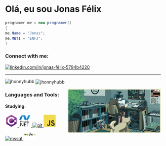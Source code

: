 # Olá, eu sou Jonas Félix

```C#
programer me = new programer()
{
me.Name = "Jonas";
me.MBTI = "ENFJ";
}
```

<p align="left">
    <h3 align="left">Connect with me:</h3>
    <a href="https://linkedin.com/in/linkedin.com/in/jonas-félix-5794b4220" target="blank"><img align="center" src="https://raw.githubusercontent.com/rahuldkjain/github-profile-readme-generator/master/src/images/icons/Social/linked-in-alt.svg" alt="linkedin.com/in/jonas-félix-5794b4220" height="30" width="40" /></a>   
</p>

---
<p><img align="left" src="https://github-readme-stats.vercel.app/api/top-langs?username=jhonnyhubb&show_icons=true&locale=en&layout=compact" alt="jhonnyhubb" /></p>

<p>&nbsp;<img align="center" src="https://github-readme-stats.vercel.app/api?username=jhonnyhubb&show_icons=true&locale=en" alt="jhonnyhubb" /></p>

 <img align="right" alt="GIF" src="https://github.com/jhonnyhubb/jhonnyhubb/blob/main/The%20Chill%20and%20Retro%20Pixel%20Art%20of%20Motocross%20Saito.gif" width="60%" />

<h3 align="left">Languages and Tools:</h3>
    <p align="left"> 
  <h4 align="left">Studying:</h4>
  <a href="https://www.w3schools.com/cs/" target="_blank" rel="noreferrer"> <img src="https://raw.githubusercontent.com/devicons/devicon/master/icons/csharp/csharp-original.svg" alt="csharp" width="40" height="40"/> </a> <a href="https://dotnet.microsoft.com/" target="_blank" rel="noreferrer"> <img src="https://raw.githubusercontent.com/devicons/devicon/master/icons/dot-net/dot-net-original-wordmark.svg" alt="dotnet" width="40" height="40"/> </a> <a href="https://git-scm.com/" target="_blank" rel="noreferrer"> <img src="https://www.vectorlogo.zone/logos/git-scm/git-scm-icon.svg" alt="git" width="40" height="40"/> </a> <a href="https://developer.mozilla.org/en-US/docs/Web/JavaScript" target="_blank" rel="noreferrer"> <img src="https://raw.githubusercontent.com/devicons/devicon/master/icons/javascript/javascript-original.svg" alt="javascript" width="40" height="40"/> </a> <a href="https://www.microsoft.com/en-us/sql-server" target="_blank" rel="noreferrer"> <img src="https://www.svgrepo.com/show/303229/microsoft-sql-server-logo.svg" alt="mssql" width="40" height="40"/> </a> <a href="https://nodejs.org" target="_blank" rel="noreferrer"> <img src="https://raw.githubusercontent.com/devicons/devicon/master/icons/nodejs/nodejs-original-wordmark.svg" alt="nodejs" width="40" height="40"/> </a> </p>
